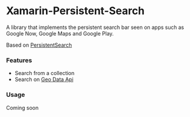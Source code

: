 # Xamarin-Persistent-Search
A library that implements the persistent search bar seen on apps such as Google Now, Google Maps and Google Play.

Based on [PersistentSearch]

### Features
- Search from a collection
- Search on [Geo Data Api]

### Usage

Coming soon

[PersistentSearch]: <https://github.com/Quinny898/PersistentSearch>
[Geo Data Api]: <https://developers.google.com/android/reference/com/google/android/gms/location/places/GeoDataApi>
